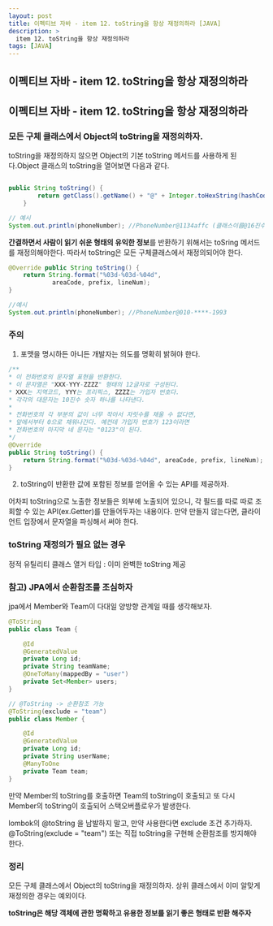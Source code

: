 ```yaml
---
layout: post
title: 이펙티브 자바 - item 12. toString을 항상 재정의하라 [JAVA]
description: >
  item 12. toString을 항상 재정의하라
tags: [JAVA]
---
```


## 이펙티브 자바 - item 12. toString을 항상 재정의하라

## 이펙티브 자바 - item 12. toString을 항상 재정의하라

### 모든 구체 클래스에서 Object의 toString을 재정의하자.

toString을 재정의하지 않으면 Object의 기본 toString 메서드를 사용하게 된다.Object 클래스의 toString을 열어보면 다음과 같다.

```java

public String toString() {
        return getClass().getName() + "@" + Integer.toHexString(hashCode());
    }

// 예시
System.out.println(phoneNumber); //PhoneNumber@1134affc (클래스이름@16진수로 표현한 해시코드)
```

**간결하면서 사람이 읽기 쉬운 형태의 유익한 정보**를 반환하기 위해서는 toSring 메서드를 재정의해야한다. 따라서 toString은 모든 구체클래스에서 재정의되어야 한다.

```java
@Override public String toString() {
    return String.format("%03d-%03d-%04d",
            areaCode, prefix, lineNum);
}

//예시
System.out.println(phoneNumber); //PhoneNumber@010-****-1993
```

### 주의

1. 포맷을 명시하든 아니든 개발자는 의도를 명확히 밝혀야 한다.

```java
/**
* 이 전화번호의 문자열 표현을 반환한다.
* 이 문자열은 "XXX-YYY-ZZZZ" 형태의 12글자로 구성된다.
* XXX는 지역코드, YYY는 프리픽스, ZZZZ는 가입자 번호다.
* 각각의 대문자는 10진수 숫자 하나를 나타낸다.
*
* 전화번호의 각 부분의 값이 너무 작아서 자릿수를 채울 수 없다면,
* 앞에서부터 0으로 채워나간다. 예컨데 가입자 번호가 123이라면
* 전화번호의 마지막 네 문자는 "0123"이 된다.
*/
@Override
public String toString() {
    return String.format("%03d-%03d-%04d", areaCode, prefix, lineNum);
}
```

2. toString이 반환한 값에 포함된 정보를 얻어올 수 있는 API를 제공하자.

어차피 toString으로 노출한 정보들은 외부에 노출되어 있으니, 각 필드를 따로 따로 조회할 수 있는 API(ex.Getter)를 만들어두자는 내용이다. 만약 만들지 않는다면, 클라이언트 입장에서 문자열을 파싱해서 써야 한다.

### toString 재정의가 필요 없는 경우

정적 유틸리티 클래스
열거 타입 : 이미 완벽한 toString 제공

### 참고) JPA에서 순환참조를 조심하자

jpa에서 Member와 Team이 다대일 양방향 관계일 때를 생각해보자.

```java
@ToString
public class Team {

    @Id
    @GeneratedValue
    private Long id;
    private String teamName;
    @OneToMany(mappedBy = "user")
    private Set<Member> users;
}
```

```java
// @ToString -> 순환참조 가능
@ToString(exclude = "team")
public class Member {

    @Id
    @GeneratedValue
    private Long id;
    private String userName;
    @ManyToOne
    private Team team;
}
```

만약 Member의 toString를 호출하면 Team의 toString이 호출되고 또 다시 Member의 toString이 호출되어 스택오버플로우가 발생한다.

lombok의 @toString 을 남발하지 말고, 만약 사용한다면 exclude 조건 추가하자. @ToString(exclude = "team") 또는 직접 toString을 구현해 순환참조를 방지해야 한다.

### 정리

모든 구체 클래스에서 Object의 toString을 재정의하자. 상위 클래스에서 이미 알맞게 재정의한 경우는 예외이다.

**toString은 해당 객체에 관한 명확하고 유용한 정보를 읽기 좋은 형태로 반환 해주자**
